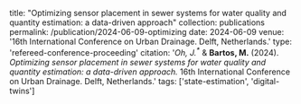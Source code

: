 title: "Optimizing sensor placement in sewer systems for water quality and quantity estimation: a data-driven approach"
collection: publications
permalink: /publication/2024-06-09-optimizing
date: 2024-06-09
venue: '16th International Conference on Urban Drainage. Delft, Netherlands.'
type: 'refereed-conference-proceeding'
citation: '<i>Oh, J.<sup>*</sup></i> & <b>Bartos, M.</b> (2024). <i>Optimizing sensor placement in sewer systems for water quality and quantity estimation: a data-driven approach.</i> 16th International Conference on Urban Drainage. Delft, Netherlands.'
tags: ['state-estimation', 'digital-twins']
